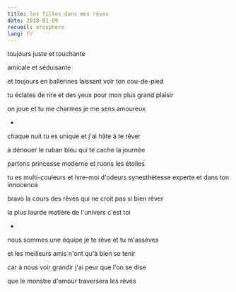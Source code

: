 ```yaml
---
title: les filles dans mes rêves
date: 2018-01-09
recueil: erosphere
lang: fr
---
```


toujours juste
et touchante

amicale
et séduisante

et toujours en ballerines
laissant voir ton cou-de-pied

tu éclates de rire et des yeux
pour mon plus grand plaisir

on joue et tu me charmes
je me sens amoureux

*

chaque nuit tu es unique
et j'ai hâte à te rêver

à dénouer le ruban bleu
qui te cache la journée

partons princesse moderne
et ruons les étoiles

tu es multi-couleurs et ivre-moi d'odeurs
synesthètesse experte et dans ton innocence

bravo la cours des rêves qui ne croit pas si bien rêver

la plus lourde matière de l'univers c'est toi

*

nous sommes une équipe
je te rêve et tu m'assèves

et les meilleurs amis
n'ont qu'à bien se tenir

car à nous voir grandir
j'ai peur que l'on se dise

que le monstre d'amour traversera les rêves
